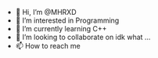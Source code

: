 - 👋 Hi, I’m @MHRXD
- 👀 I’m interested in Programming
- 🌱 I’m currently learning C++
- 💞️ I’m looking to collaborate on idk what ...
- 📫 How to reach me 

<!---
MHRXD/MHRXD is a ✨ special ✨ repository because its `README.md` (this file) appears on your GitHub profile.
You can click the Preview link to take a look at your changes.
--->
